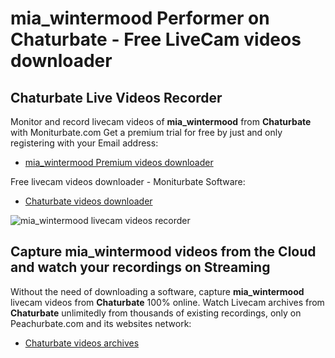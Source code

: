 # mia_wintermood Performer on Chaturbate - Free LiveCam videos downloader

## Chaturbate Live Videos Recorder

Monitor and record livecam videos of **mia_wintermood** from **Chaturbate** with Moniturbate.com
Get a premium trial for free by just and only registering with your Email address:
* [mia_wintermood Premium videos downloader](https://moniturbate.com/request-demo-licence-key.html)

Free livecam videos downloader - Moniturbate Software:
* [Chaturbate videos downloader](https://moniturbate.com/moniturbate-download-software.html)

![mia_wintermood livecam videos recorder](https://peachurnet.com/templates/moniturbate-software.png)


## Capture mia_wintermood videos from the Cloud and watch your recordings on Streaming

Without the need of downloading a software, capture **mia_wintermood** livecam videos from **Chaturbate** 100% online.
Watch Livecam archives from **Chaturbate** unlimitedly from thousands of existing recordings, only on Peachurbate.com and its websites network:
* [Chaturbate videos archives](https://peachurnet.com/)